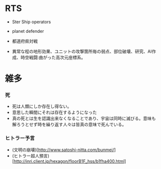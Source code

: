 # RTS
- Ster Ship operators
- planet defender
- 都道府県対戦

- 異常な程の地形効果、ユニットの攻撃箇所毎の弱点、部位破壊、研究、AI作成、時空戦闘:曲がった高次元座標系。

# 雑多
### 死
- 死は人類にしか存在し得ない。
- 意思した瞬間にそれは存在するようになった
- 真の死とは生を認識出来なくなることであり、宇宙は同時に滅びる。意味も解ろうとせず時を繰り返す人々は皆真の意味で死んでいる。

### ヒトラー予言
- (文明の崩壊)[http://www.satoshi-nitta.com/bunmei/]
- (ヒトラー超人預言)[http://inri.client.jp/hexagon/floorB1F_hss/b1fha400.html]
